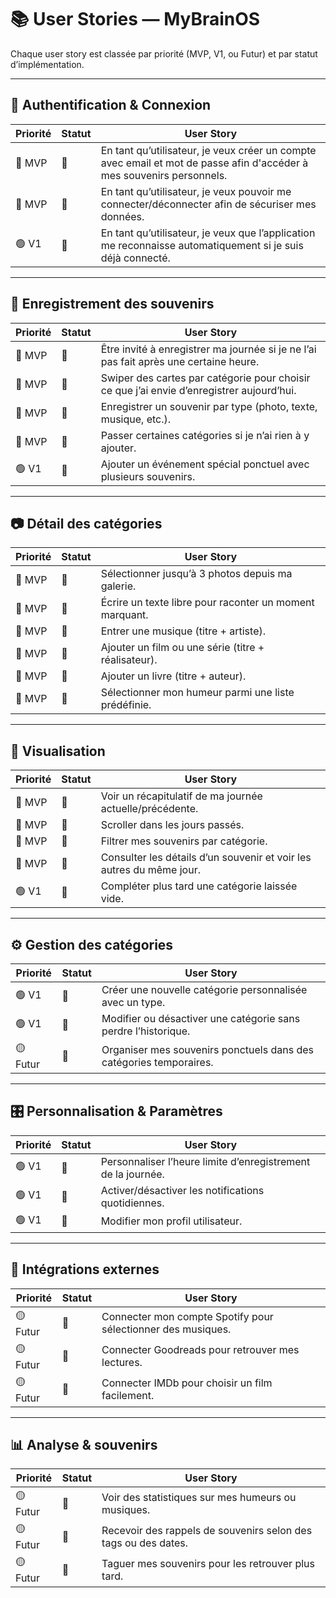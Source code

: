 # 📚 User Stories — MyBrainOS

Chaque user story est classée par priorité (MVP, V1, ou Futur) et par statut d’implémentation.

---

## 🔐 Authentification & Connexion

| Priorité | Statut | User Story                                                                                                            |
| -------- | ------ | --------------------------------------------------------------------------------------------------------------------- |
| 🔵 MVP   | 🔲     | En tant qu’utilisateur, je veux créer un compte avec email et mot de passe afin d'accéder à mes souvenirs personnels. |
| 🔵 MVP   | 🔲     | En tant qu’utilisateur, je veux pouvoir me connecter/déconnecter afin de sécuriser mes données.                       |
| 🟢 V1    | 🔲     | En tant qu’utilisateur, je veux que l’application me reconnaisse automatiquement si je suis déjà connecté.            |

---

## 📝 Enregistrement des souvenirs

| Priorité | Statut | User Story                                                                                |
| -------- | ------ | ----------------------------------------------------------------------------------------- |
| 🔵 MVP   | 🔲     | Être invité à enregistrer ma journée si je ne l’ai pas fait après une certaine heure.     |
| 🔵 MVP   | 🔲     | Swiper des cartes par catégorie pour choisir ce que j’ai envie d’enregistrer aujourd’hui. |
| 🔵 MVP   | 🔲     | Enregistrer un souvenir par type (photo, texte, musique, etc.).                           |
| 🔵 MVP   | 🔲     | Passer certaines catégories si je n’ai rien à y ajouter.                                  |
| 🟢 V1    | 🔲     | Ajouter un événement spécial ponctuel avec plusieurs souvenirs.                           |

---

## 📷 Détail des catégories

| Priorité | Statut | User Story                                              |
| -------- | ------ | ------------------------------------------------------- |
| 🔵 MVP   | 🔲     | Sélectionner jusqu’à 3 photos depuis ma galerie.        |
| 🔵 MVP   | 🔲     | Écrire un texte libre pour raconter un moment marquant. |
| 🔵 MVP   | 🔲     | Entrer une musique (titre + artiste).                   |
| 🔵 MVP   | 🔲     | Ajouter un film ou une série (titre + réalisateur).     |
| 🔵 MVP   | 🔲     | Ajouter un livre (titre + auteur).                      |
| 🔵 MVP   | 🔲     | Sélectionner mon humeur parmi une liste prédéfinie.     |

---

## 📖 Visualisation

| Priorité | Statut | User Story                                                           |
| -------- | ------ | -------------------------------------------------------------------- |
| 🔵 MVP   | 🔲     | Voir un récapitulatif de ma journée actuelle/précédente.             |
| 🔵 MVP   | 🔲     | Scroller dans les jours passés.                                      |
| 🔵 MVP   | 🔲     | Filtrer mes souvenirs par catégorie.                                 |
| 🔵 MVP   | 🔲     | Consulter les détails d’un souvenir et voir les autres du même jour. |
| 🟢 V1    | 🔲     | Compléter plus tard une catégorie laissée vide.                      |

---

## ⚙️ Gestion des catégories

| Priorité | Statut | User Story                                                         |
| -------- | ------ | ------------------------------------------------------------------ |
| 🟢 V1    | 🔲     | Créer une nouvelle catégorie personnalisée avec un type.           |
| 🟢 V1    | 🔲     | Modifier ou désactiver une catégorie sans perdre l’historique.     |
| 🟡 Futur | 🔲     | Organiser mes souvenirs ponctuels dans des catégories temporaires. |

---

## 🎛️ Personnalisation & Paramètres

| Priorité | Statut | User Story                                                   |
| -------- | ------ | ------------------------------------------------------------ |
| 🟢 V1    | 🔲     | Personnaliser l’heure limite d’enregistrement de la journée. |
| 🟢 V1    | 🔲     | Activer/désactiver les notifications quotidiennes.           |
| 🟢 V1    | 🔲     | Modifier mon profil utilisateur.                             |

---

## 🔗 Intégrations externes

| Priorité | Statut | User Story                                                   |
| -------- | ------ | ------------------------------------------------------------ |
| 🟡 Futur | 🔲     | Connecter mon compte Spotify pour sélectionner des musiques. |
| 🟡 Futur | 🔲     | Connecter Goodreads pour retrouver mes lectures.             |
| 🟡 Futur | 🔲     | Connecter IMDb pour choisir un film facilement.              |

---

## 📊 Analyse & souvenirs

| Priorité | Statut | User Story                                                     |
| -------- | ------ | -------------------------------------------------------------- |
| 🟡 Futur | 🔲     | Voir des statistiques sur mes humeurs ou musiques.             |
| 🟡 Futur | 🔲     | Recevoir des rappels de souvenirs selon des tags ou des dates. |
| 🟡 Futur | 🔲     | Taguer mes souvenirs pour les retrouver plus tard.             |
